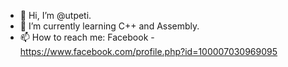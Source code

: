 - 👋 Hi, I’m @utpeti.
- 🌱 I’m currently learning C++ and Assembly.
- 📫 How to reach me: Facebook - https://www.facebook.com/profile.php?id=100007030969095
